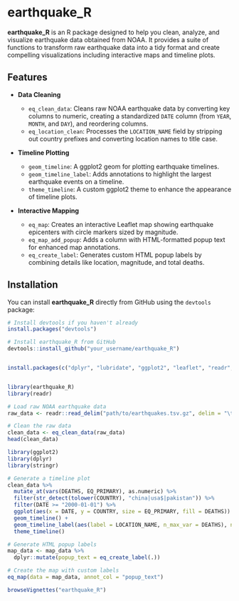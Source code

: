 # earthquake_R

**earthquake_R** is an R package designed to help you clean, analyze, and visualize earthquake data obtained from NOAA. It provides a suite of functions to transform raw earthquake data into a tidy format and create compelling visualizations including interactive maps and timeline plots.

## Features

- **Data Cleaning**
  - `eq_clean_data`: Cleans raw NOAA earthquake data by converting key columns to numeric, creating a standardized `DATE` column (from `YEAR`, `MONTH`, and `DAY`), and reordering columns.
  - `eq_location_clean`: Processes the `LOCATION_NAME` field by stripping out country prefixes and converting location names to title case.

- **Timeline Plotting**
  - `geom_timeline`: A ggplot2 geom for plotting earthquake timelines.
  - `geom_timeline_label`: Adds annotations to highlight the largest earthquake events on a timeline.
  - `theme_timeline`: A custom ggplot2 theme to enhance the appearance of timeline plots.

- **Interactive Mapping**
  - `eq_map`: Creates an interactive Leaflet map showing earthquake epicenters with circle markers sized by magnitude.
  - `eq_map_add_popup`: Adds a column with HTML-formatted popup text for enhanced map annotations.
  - `eq_create_label`: Generates custom HTML popup labels by combining details like location, magnitude, and total deaths.

## Installation

You can install **earthquake_R** directly from GitHub using the `devtools` package:

```r
# Install devtools if you haven't already
install.packages("devtools")

# Install earthquake_R from GitHub
devtools::install_github("your_username/earthquake_R")


install.packages(c("dplyr", "lubridate", "ggplot2", "leaflet", "readr", "rlang", "grid"))


library(earthquake_R)
library(readr)

# Load raw NOAA earthquake data
raw_data <- readr::read_delim("path/to/earthquakes.tsv.gz", delim = "\t")

# Clean the raw data
clean_data <- eq_clean_data(raw_data)
head(clean_data)

library(ggplot2)
library(dplyr)
library(stringr)

# Generate a timeline plot
clean_data %>%
  mutate_at(vars(DEATHS, EQ_PRIMARY), as.numeric) %>%
  filter(str_detect(tolower(COUNTRY), "china|usa$|pakistan")) %>%
  filter(DATE >= "2000-01-01") %>%
  ggplot(aes(x = DATE, y = COUNTRY, size = EQ_PRIMARY, fill = DEATHS)) +
  geom_timeline() +
  geom_timeline_label(aes(label = LOCATION_NAME, n_max_var = DEATHS), n_max = 5) +
  theme_timeline()

# Generate HTML popup labels
map_data <- map_data %>%
  dplyr::mutate(popup_text = eq_create_label(.))

# Create the map with custom labels
eq_map(data = map_data, annot_col = "popup_text")

browseVignettes("earthquake_R")
